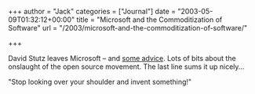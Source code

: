 +++
author = "Jack"
categories = ["Journal"]
date = "2003-05-09T01:32:12+00:00"
title = "Microsoft and the Commoditization of Software"
url = "/2003/microsoft-and-the-commoditization-of-software/"

+++

David Stutz leaves Microsoft &#8211; and [some advice][1]. Lots of bits about the onslaught of the open source movement. The last line sums it up nicely&#8230;

"Stop looking over your shoulder and invent something!"

 [1]: http://www.synthesist.net/writing/onleavingms.html